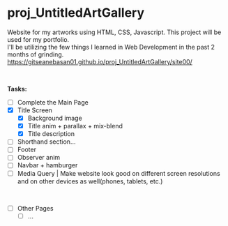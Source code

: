 # proj_UntitledArtGallery
Website for my artworks using HTML, CSS, Javascript.
This project will be used for my portfolio. <br />
I'll be utilizing the few things I learned in Web Development in the past 2 months of grinding.
https://gitseanebasan01.github.io/proj_UntitledArtGallery/site00/

<br />

**Tasks:**
- [ ] Complete the Main Page
- [x] Title Screen
  - [x] Background image
  - [x] Title anim + parallax + mix-blend
  - [x] Title description
- [ ] Shorthand section...
- [ ] Footer
- [ ] Observer anim
- [ ] Navbar + hamburger
- [ ] Media Query | Make website look good on different screen resolutions and on other devices as well(phones, tablets, etc.)
<br />

- [ ] Other Pages
  - [ ] ...
